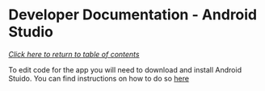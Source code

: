 # Developer Documentation - Android Studio
*[Click here to return to table of contents](../../home.md)*

To edit code for the app you will need to download and install Android Stuido.
You can find instructions on how to do so [here](https://developer.android.com/studio/install)